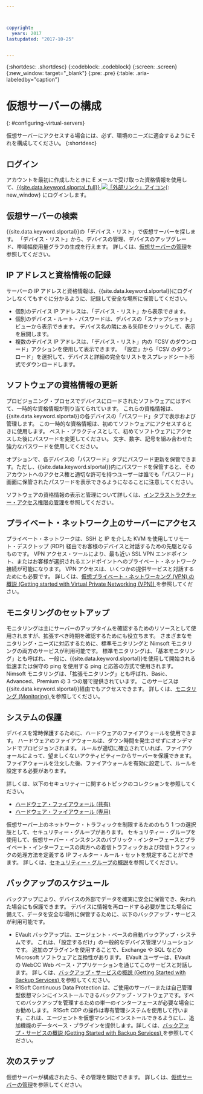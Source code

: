 ```yaml
---



copyright:
  years: 2017
lastupdated: "2017-10-25"


---
```


{:shortdesc: .shortdesc}
{:codeblock: .codeblock}
{:screen: .screen}
{:new_window: target="_blank"}
{:pre: .pre}
{:table: .aria-labeledby="caption"}


# 仮想サーバーの構成
{: #configuring-virtual-servers}

仮想サーバーにアクセスする場合には、必ず、環境のニーズに適合するようにそれを構成してください。
{:shortdesc}

## ログイン 
アカウントを最初に作成したときに E メールで受け取った資格情報を使用して、[{{site.data.keyword.slportal_full}} ![「外部リンク」アイコン](../icons/launch-glyph.svg "「外部リンク」アイコン")](https://control.softlayer.com/){: new_window} にログインします。

## 仮想サーバーの検索
{{site.data.keyword.slportal}}の「デバイス・リスト」で仮想サーバーを探します。 「デバイス・リスト」から、デバイスの管理、デバイスのアップグレード、帯域幅使用量グラフの生成を行えます。 詳しくは、[仮想サーバーの管理](../vsi/vsi_managing.html)を参照してください。

## IP アドレスと資格情報の記録
サーバーの IP アドレスと資格情報は、{{site.data.keyword.slportal}}にログインしなくてもすぐに分かるように、記録して安全な場所に保管してください。 
- 個別のデバイス IP アドレスは、「デバイス・リスト」から表示できます。
- 個別のデバイス・ルート・パスワードは、デバイスの「スナップショット」ビューから表示できます。 デバイス名の隣にある矢印をクリックして、表示を展開します。
- 複数のデバイス IP アドレスは、「デバイス・リスト」内の「CSV のダウンロード」アクションを使用して表示できます。 「設定」から「CSV のダウンロード」を選択して、デバイスと詳細の完全なリストをスプレッドシート形式でダウンロードします。

## ソフトウェアの資格情報の更新
プロビジョニング・プロセスでデバイスにロードされたソフトウェアにはすべて、一時的な資格情報が割り当てられています。 これらの資格情報は、{{site.data.keyword.slportal}}の各デバイスの「パスワード」タブで表示および管理します。 この一時的な資格情報は、初めてソフトウェアにアクセスするときに使用します。 ベスト・プラクティスとして、初めてソフトウェアにアクセスした後にパスワードを変更してください。 文字、数字、記号を組み合わせた強力なパスワードを使用してください。

オプションで、各デバイスの「パスワード」タブにパスワード更新を保管できます。ただし、{{site.data.keyword.slportal}}内にパスワードを保管すると、そのアカウントへのアクセス権と適切な許可を持つユーザーは誰でも「パスワード」画面に保管されたパスワードを表示できるようになることに注意してください。

ソフトウェアの資格情報の表示と管理について詳しくは、[インフラストラクチャー・アクセス権限の管理](../iam/mnginfra.html)を参照してください。

## プライベート・ネットワーク上のサーバーにアクセス
プライベート・ネットワークは、SSH と IP を介した KVM を使用してリモート・デスクトップ (RDP) 経由でお客様のデバイスと対話するための先駆となるものです。 VPN アクセス・ツールにより、最も近い SSL VPN エンドポイント、またはお客様が選択されるエンドポイントへのプライベート・ネットワーク接続が可能になります。 VPN アクセスは、いくつかの提供サービスと対話するためにも必要です。 詳しくは、[仮想プライベート・ネットワーキング (VPN) の概説 (Getting started with Virtual Private Networking (VPN)) ](../infrastructure/iaas-vpn/getting-started.html)を参照してください。

## モニタリングのセットアップ
モニタリングは主にサーバーのアップタイムを確認するためのリソースとして使用されますが、拡張すべき時期を確認するためにも役立ちます。 さまざまなモニタリング・ニーズに対応するために、標準モニタリングと Nimsoft モニタリングの両方のサービスが利用可能です。 標準モニタリングは、「基本モニタリング」とも呼ばれ、一般に、{{site.data.keyword.slportal}}を使用して開始される低速または保守の ping を使用する ping と応答の方式で使用されます。 Nimsoft モニタリングは、「拡張モニタリング」とも呼ばれ、Basic、Advanced、Premium の 3 つの層で提供されています。 このサービスは{{site.data.keyword.slportal}}経由でもアクセスできます。 詳しくは、[モニタリング (Monitoring) ](../infrastructure/SLmonitoring/monitoring_index.html)を参照してください。

## システムの保護
デバイスを常時保護するために、ハードウェアのファイアウォールを使用できます。 ハードウェアのファイアウォールは、ダウン時間を発生させずにオンデマンドでプロビジョンされます。 ルールが適切に確立されていれば、ファイアウォールによって、望ましくないアクティビティーからサーバーを保護できます。 ファイアウォールを注文した後、ファイアウォールを有効に設定して、ルールを設定する必要があります。 

詳しくは、以下のセキュリティーに関するトピックのコレクションを参照してください。

* [ハードウェア・ファイアウォール (共有)](../infrastructure/hardware-firewall-shared/getting-started.html)
* [ハードウェア・ファイアウォール (専用)](../infrastructure/hardware-firewall-dedicated/getting-started.html)

仮想サーバー上のネットワーク・トラフィックを制限するためのもう 1 つの選択肢として、セキュリティー・グループがあります。 セキュリティー・グループを使用して、仮想サーバー・インスタンスのパブリック・インターフェースとプライベート・インターフェースの両方への着信トラフィックおよび発信トラフィックの処理方法を定義する IP フィルター・ルール・セットを規定することができます。 詳しくは、[セキュリティー・グループの概説](/docs/infrastructure/security-groups/sg_index.html)を参照してください。

## バックアップのスケジュール 
バックアップにより、デバイスの外部でデータを確実に安全に保管でき、失われた場合にも保護できます。 デバイスに情報を再ロードする必要が生じた場合に備えて、データを安全な場所に保管するために、以下のバックアップ・サービスが利用可能です。
- EVault バックアップは、エージェント・ベースの自動バックアップ・システムです。 これは、「設定するだけ」の一般的なデバイス管理ソリューションです。 追加のプラグインを使用することで、Exchange や SQL などの Microsoft ソフトウェアと互換性があります。 EVault ユーザーは、EVault の WebCC Web ベース・アプリケーションを通じてこのサービスと対話します。 詳しくは、[バックアップ・サービスの概説 (Getting Started with Backup Services) ](../infrastructure/Backup/index.html)を参照してください。
- R1Soft Continuous Data Protection は、ご使用のサーバーまたは自己管理型仮想マシンにインストールできるバックアップ・ソフトウェアです。すべてのバックアップを管理するための単一のインターフェースが必要な場合にお勧めします。 R1Soft CDP の操作は専有管理システムを使用して行います。これは、エージェントを仮想マシンにインストールできるようにし、追加機能のデータベース・プラグインを提供します。詳しくは、[バックアップ・サービスの概説 (Getting Started with Backup Services) ](../infrastructure/Backup/index.html)を参照してください。

## 次のステップ
仮想サーバーが構成されたら、その管理を開始できます。 詳しくは、[仮想サーバーの管理](../vsi/vsi_managing.html)を参照してください。



